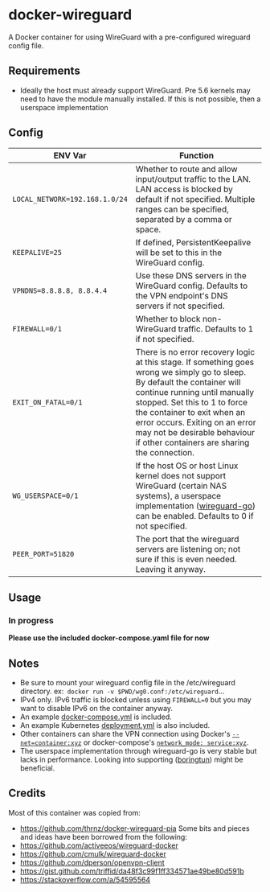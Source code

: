 # docker-wireguard

A Docker container for using WireGuard with a pre-configured wireguard config file.

## Requirements
* Ideally the host must already support WireGuard. Pre 5.6 kernels may need to have the module manually installed. If this is not possible, then a userspace implementation

## Config
| ENV Var | Function |
|-------|------|
|```LOCAL_NETWORK=192.168.1.0/24```|Whether to route and allow input/output traffic to the LAN. LAN access is blocked by default if not specified. Multiple ranges can be specified, separated by a comma or space.
|```KEEPALIVE=25```|If defined, PersistentKeepalive will be set to this in the WireGuard config.
|```VPNDNS=8.8.8.8, 8.8.4.4```|Use these DNS servers in the WireGuard config. Defaults to the VPN endpoint's DNS servers if not specified.
|```FIREWALL=0/1```|Whether to block non-WireGuard traffic. Defaults to 1 if not specified.
|```EXIT_ON_FATAL=0/1```|There is no error recovery logic at this stage. If something goes wrong we simply go to sleep. By default the container will continue running until manually stopped. Set this to 1 to force the container to exit when an error occurs. Exiting on an error may not be desirable behaviour if other containers are sharing the connection.
|```WG_USERSPACE=0/1```|If the host OS or host Linux kernel does not support WireGuard (certain NAS systems), a userspace implementation ([wireguard-go](https://git.zx2c4.com/wireguard-go/about/)) can be enabled. Defaults to 0 if not specified.
|```PEER_PORT=51820```|The port that the wireguard servers are listening on; not sure if this is even needed. Leaving it anyway.

## Usage
### In progress
**Please use the included docker-compose.yaml file for now**

## Notes
* Be sure to mount your wireguard config file in the /etc/wireguard directory. ex:``` docker run -v $PWD/wg0.conf:/etc/wireguard```...
* IPv4 only. IPv6 traffic is blocked unless using ```FIREWALL=0``` but you may want to disable IPv6 on the container anyway.
* An example [docker-compose.yml](https://github.com/pyunramura/docker-wireguard/blob/main/docker-compose.yaml) is included.
* An example Kubernetes [deployment.yml](https://github.com/pyunramura/docker-wireguard/blob/main/deployment.yaml) is also included.
* Other containers can share the VPN connection using Docker's [```--net=container:xyz```](https://docs.docker.com/engine/reference/run/#network-settings) or docker-compose's [```network_mode: service:xyz```](https://github.com/compose-spec/compose-spec/blob/master/spec.md#network_mode).
* The userspace implementation through wireguard-go is very stable but lacks in performance. Looking into supporting ([boringtun](https://github.com/cloudflare/boringtun)) might be beneficial.

## Credits
Most of this container was copied from:
* https://github.com/thrnz/docker-wireguard-pia
Some bits and pieces and ideas have been borrowed from the following:
* https://github.com/activeeos/wireguard-docker
* https://github.com/cmulk/wireguard-docker
* https://github.com/dperson/openvpn-client
* https://gist.github.com/triffid/da48f3c99f1ff334571ae49be80d591b
* https://stackoverflow.com/a/54595564